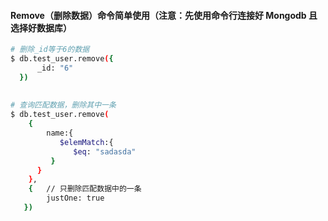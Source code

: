 #### Remove（删除数据）命令简单使用（注意：先使用命令行连接好 Mongodb 且选择好数据库）
```bash
# 删除_id等于6的数据
$ db.test_user.remove({
      _id: "6"
  })
  
  
# 查询匹配数据，删除其中一条
$ db.test_user.remove(
    {    
        name:{
           $elemMatch:{
              $eq: "sadasda" 
         } 
      }
    },
    {   // 只删除匹配数据中的一条
        justOne: true
   })
```